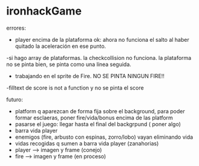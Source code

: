 # ironhackGame

errores:

- player encima de la plataforma ok: ahora no funciona el salto al haber quitado la aceleración en ese punto.

-si hago array de plataformas. la checkcollision no funciona. la plataforma no se pinta bien, se pinta como una línea seguida.

- trabajando en el sprite de Fire. NO SE PINTA NINGUN FIRE!!

-filltext de score is not a function y no se pinta el score

  





futuro:
- platform q aparezcan de forma fija sobre el background, para poder formar esclaeras, poner fire/vida/bonus encima de las platform
- pasarse el juego: llegar hasta el final del backgrpund ( poner algo)
- barra vida player
- enemigos (fire, arbusto con espinas, zorro/lobo) vayan eliminando vida
- vidas recogidas q sumen a barra vida player (zanahorias)
- player --> imagen y frame (conejo)
- fire --> imagen y frame (en proceso)
